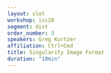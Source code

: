 ```yaml
---
layout: slot
workshop: isc20
segment: dist
order_number: 3
speakers: Greg Kurtzer
affiliation: Ctrl+Cmd
title: Singularity Image Format
duration: "10min"
---
```

